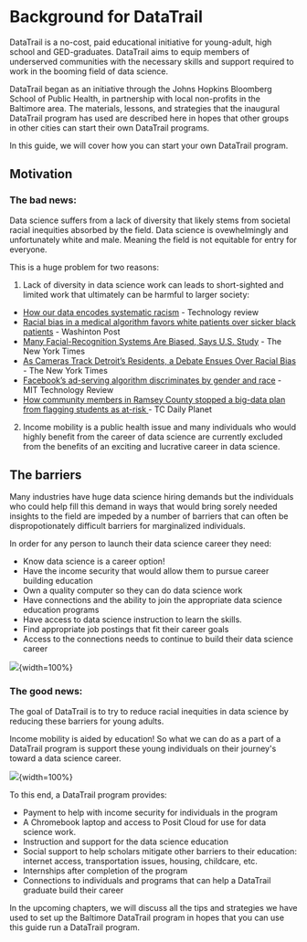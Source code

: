 


# Background for DataTrail

DataTrail is a no-cost, paid educational initiative for young-adult, high school and GED-graduates. DataTrail aims to equip members of underserved communities with the necessary skills and support required to work in the booming field of data science.

DataTrail began as an initiative through the Johns Hopkins Bloomberg School of Public Health, in partnership with local non-profits in the Baltimore area. The materials, lessons, and strategies that the inaugural DataTrail program has used are described here in hopes that other groups in other cities can start their own DataTrail programs.

In this guide, we will cover how you can start your own DataTrail program.

## Motivation

### The bad news:

Data science suffers from a lack of diversity that likely stems from societal racial inequities absorbed by the field. Data science is ovewhelmingly and unfortunately white and male. Meaning the field is not equitable for entry for everyone.

This is a huge problem for two reasons:

1. Lack of diversity in data science work can leads to short-sighted and limited work that ultimately can be harmful to larger society:

- [How our data encodes systematic racism](https://www.technologyreview.com/2020/12/10/1013617/racism-data-science-artificial-intelligence-ai-opinion/) - Technology review
- [Racial bias in a medical algorithm favors white patients over sicker black patients](https://www.washingtonpost.com/health/2019/10/24/racial-bias-medical-algorithm-favors-white-patients-over-sicker-black-patients/) - Washinton Post
- [Many Facial-Recognition Systems Are Biased, Says U.S. Study](https://www.nytimes.com/2019/12/19/technology/facial-recognition-bias.html) - The New York Times
- [As Cameras Track Detroit’s Residents, a Debate Ensues Over Racial Bias](https://www.nytimes.com/2019/07/08/us/detroit-facial-recognition-cameras.html) - The New York Times
- [Facebook’s ad-serving algorithm discriminates by gender and race](https://www.technologyreview.com/2019/04/05/1175/facebook-algorithm-discriminates-ai-bias/) - MIT Technology Review
- [How community members in Ramsey County stopped a big-data plan from flagging students as at-risk ](https://www.tcdailyplanet.net/how-community-members-in-ramsey-county-stopped-a-big-data-plan-from-flagging-students-as-at-risk/) - TC Daily Planet

2. Income mobility is a public health issue and many individuals who would highly benefit from the career of data science are currently excluded from the benefits of an exciting and lucrative career in data science.


## The barriers

Many industries have huge data science hiring demands but the individuals who could help fill this demand in ways that would bring sorely needed insights to the field are impeded by a number of barriers that can often be dispropotionately difficult barriers for marginalized individuals.

In order for any person to launch their data science career they need:

- Know data science is a career option!
- Have the income security that would allow them to pursue career building education
- Own a quality computer so they can do data science work
- Have connections and the ability to join the appropriate data science education programs
- Have access to data science instruction to learn the skills.
- Find appropriate job postings that fit their career goals
- Access to the connections needs to continue to build their data science career

![](resources/images/01-intro_files/figure-docx//1ZPSVYmpnwzNyELl_Oqq7WE1gCJ6RhBLE4Umqi0NUJmc_g7a385f1638_0_433.png){width=100%}

### The good news:

The goal of DataTrail is to try to reduce racial inequities in data science by reducing these barriers for young adults.

Income mobility is aided by education! So what we can do as a part of a DataTrail program is support these young individuals on their journey's toward a data science career. 

![](resources/images/01-intro_files/figure-docx//1ZPSVYmpnwzNyELl_Oqq7WE1gCJ6RhBLE4Umqi0NUJmc_g7a385f1638_0_998.png){width=100%}

To this end, a DataTrail program provides:

- Payment to help with income security for individuals in the program
- A Chromebook laptop and access to Posit Cloud for use for data science work.
- Instruction and support for the data science education
- Social support to help scholars mitigate other barriers to their education: internet access, transportation issues, housing, childcare, etc.  
- Internships after completion of the program
- Connections to individuals and programs that can help a DataTrail graduate build their career

In the upcoming chapters, we will discuss all the tips and strategies we have used to set up the Baltimore DataTrail program in hopes that you can use this guide run a DataTrail program.
